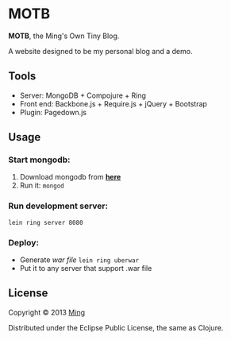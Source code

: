 # MOTB

**MOTB**, the Ming's Own Tiny Blog.

A website designed to be my personal blog and a demo.

## Tools

* Server: MongoDB + Compojure + Ring
* Front end: Backbone.js + Require.js + jQuery + Bootstrap
* Plugin: Pagedown.js

## Usage

### Start mongodb:
1. Download mongodb from [**here**](http://www.mongodb.org/downloads)
2. Run it: `mongod`

### Run development server:

	lein ring server 8080
	
### Deploy:

* Generate *war file*
	`lein ring uberwar`
* Put it to any server that support .war file

## License

Copyright © 2013 [Ming](http://mingplusplus.com)

Distributed under the Eclipse Public License, the same as Clojure.
